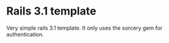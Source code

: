 # Rails 3.1 template

Very simple rails 3.1 template. It only uses the sorcery gem for
authentication.
